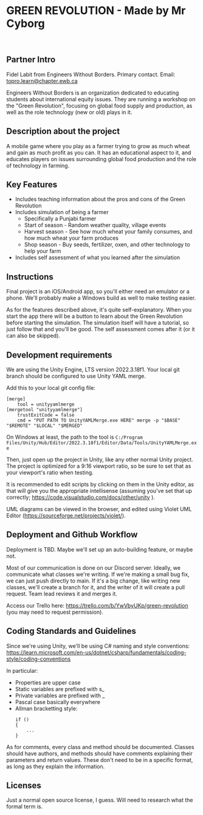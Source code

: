 # GREEN REVOLUTION - Made by Mr Cyborg
​
## Partner Intro
Fidel Labit from Engineers Without Borders. Primary contact. Email: topro.learn@chapter.ewb.ca

Engineers Without Borders is an organization dedicated to educating students about international equity issues. They are running a workshop on the "Green Revolution", focusing on global food supply and production, as well as the role technology (new or old) plays in it.

## Description about the project
A mobile game where you play as a farmer trying to grow as much wheat and gain as much profit as you can. It has an educational aspect to it, and educates players on issues surrounding global food production and the role of technology in farming.
​
## Key Features
- Includes teaching information about the pros and cons of the Green Revolution
- Includes simulation of being a farmer
    - Specifically a Punjabi farmer
    - Start of season - Random weather quality, village events
    - Harvest season - See how much wheat your family consumes, and how much wheat your farm produces
    - Shop season - Buy seeds, fertilizer, oxen, and other technology to help your farm
- Includes self assessment of what you learned after the simulation
​
## Instructions
Final project is an iOS/Android app, so you'll either need an emulator or a phone. We'll probably make a Windows build as well to make testing easier.

As for the features described above, it's quite self-explanatory. When you start the app there will be a button to learn about the Green Revolution before starting the simulation. The simulation itself will have a tutorial, so just follow that and you'll be good. The self assessment comes after it (or it can also be skipped).
 
## Development requirements
We are using the Unity Engine, LTS version 2022.3.18f1. Your local git branch should be configured to use Unity YAML merge.

Add this to your local git config file:
```
[merge]
    tool = unityyamlmerge
[mergetool "unityyamlmerge"]
    trustExitCode = false
    cmd = "PUT PATH TO UnityYAMLMerge.exe HERE" merge -p "$BASE" "$REMOTE" "$LOCAL" "$MERGED"
```

On Windows at least, the path to the tool is `C:/Program Files/Unity/Hub/Editor/2022.3.18f1/Editor/Data/Tools/UnityYAMLMerge.exe`

Then, just open up the project in Unity, like any other normal Unity project. The project is optimized for a 9:16 viewport ratio, so be sure to set that as your
viewport's ratio when testing.

It is recommended to edit scripts by clicking on them in the Unity editor, as that will give you the appropriate intellisense (assuming you've set that up correctly; https://code.visualstudio.com/docs/other/unity ).

UML diagrams can be viewed in the browser, and edited using Violet UML Editor (https://sourceforge.net/projects/violet/).
 
## Deployment and Github Workflow
Deployment is TBD. Maybe we'll set up an auto-building feature, or maybe not.

Most of our communication is done on our Discord server. Ideally, we communicate what classes we're writing. If we're making a small bug fix, we can just push directly to main. If it's a big change, like writing new classes, we'll create a branch for it, and the writer of it will create a pull request. Team lead reviews it and merges it.

Access our Trello here: https://trello.com/b/YwVbyUKp/green-revolution  (you may need to request permission).

 ## Coding Standards and Guidelines
Since we're using Unity, we'll be using C# naming and style conventions: https://learn.microsoft.com/en-us/dotnet/csharp/fundamentals/coding-style/coding-conventions

In particular:
- Properties are upper case
- Static variables are prefixed with s_
- Private variables are prefixed with _
- Pascal case basically everywhere
- Allman bracketting style:
    ```
    if ()
    {
        ...
    }
    ```

As for comments, every class and method should be documented. Classes should have authors, and methods should have comments explaining their parameters and return values. These don't need to be in a specific format, as long as they explain the information.
​
 ## Licenses 
Just a normal open source license, I guess. Will need to research what the formal term is.

